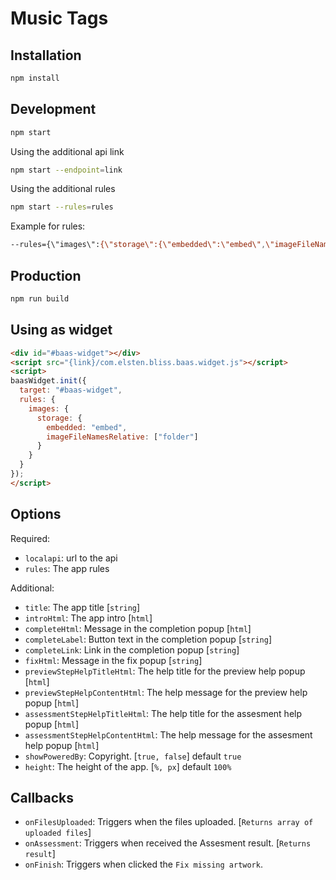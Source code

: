 # Music Tags

## Installation

```bash
npm install
```

## Development

```bash
npm start
```

Using the additional api link

```bash
npm start --endpoint=link
```

Using the additional rules

```bash
npm start --rules=rules
```

Example for rules:

```bash
--rules={\"images\":{\"storage\":{\"embedded\":\"embed\",\"imageFileNamesRelative\":[\"folder\"]},\"maxHeight\":900,\"maxWidth\":900,\"maxDataSizeBytes\":600000,\"permittedFormats\":[\"jpeg\"]}}
```

## Production

```bash
npm run build
```

## Using as widget

```html
<div id="#baas-widget"></div>
<script src="{link}/com.elsten.bliss.baas.widget.js"></script>
<script>
baasWidget.init({
  target: "#baas-widget",
  rules: {
    images: {
      storage: {
        embedded: "embed",
        imageFileNamesRelative: ["folder"]
      }
    }
  }
});
</script>
```

## Options

Required:

*   `localapi`: url to the api
*   `rules`: The app rules

Additional:

*   `title`: The app title [`string`]
*   `introHtml`: The app intro [`html`]
*   `completeHtml`: Message in the completion popup [`html`]
*   `completeLabel`: Button text in the completion popup [`string`]
*   `completeLink`: Link in the completion popup [`string`]
*   `fixHtml`: Message in the fix popup [`string`]
*   `previewStepHelpTitleHtml`: The help title for the preview help popup [`html`]
*   `previewStepHelpContentHtml`: The help message for the preview help popup [`html`]
*   `assessmentStepHelpTitleHtml`: The help title for the assesment help popup [`html`]
*   `assessmentStepHelpContentHtml`: The help message for the assesment help popup [`html`]
*   `showPoweredBy`: Copyright. [`true, false`] default `true`
*   `height`: The height of the app. [`%, px`] default `100%`

## Callbacks

*   `onFilesUploaded`: Triggers when the files uploaded. [`Returns array of uploaded files`]
*   `onAssessment`: Triggers when received the Assesment result. [`Returns result`]
*   `onFinish`: Triggers when clicked the `Fix missing artwork`.